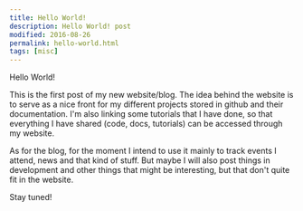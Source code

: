 ```yaml
---
title: Hello World!
description: Hello World! post
modified: 2016-08-26
permalink: hello-world.html
tags: [misc]
---
```


Hello World!

This is the first post of my new website/blog. The idea behind the website is to serve as a nice front for my different projects stored in github and their documentation.  I'm also linking some tutorials that I have done, so that everything I have shared (code, docs, tutorials) can be accessed through my website.

As for the blog, for the moment I intend to use it mainly to track events I attend, news and that kind of stuff. But maybe I will also post things in development and other things that might be interesting, but that don't quite fit in the website.

Stay tuned!
